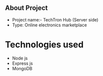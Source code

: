 ## About Project

- Project name:- TechTron Hub (Server side)
- Type: Online electronics marketplace

# Technologies used

- Node js
- Express js
- MongoDB
